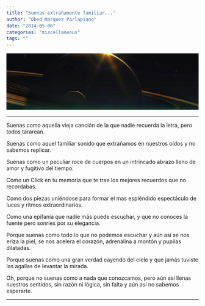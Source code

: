 ```yaml
---
title: "Suenas extrañamente familiar..."
author: "Obed Marquez Parlapiano"
date: "2014-05-06"
categories: "miscellaneous"
tags: ""
---
```


[![under_a_different_sun_by_tylercreatesworlds-d7h6xf12222](images/under_a_different_sun_by_tylercreatesworlds-d7h6xf12222.jpg)](https://obedparla.com/wp-content/uploads/2014/05/under_a_different_sun_by_tylercreatesworlds-d7h6xf12222.jpg)

* * *

Suenas como aquella vieja canción de la que nadie recuerda la letra, pero todos tararean.

Suenas como aquel familiar sonido que extrañamos en nuestros oídos y no sabemos replicar.

Suenas como un peculiar roce de cuerpos en un intrincado abrazo lleno de amor y fugitivo del tiempo.

Como un Click en tu memoria que te trae los mejores recuerdos que no recordabas.

Como dos piezas uniéndose para formar el mas espléndido espectáculo de luces y ritmos extraordinarios.

Como una epifanía que nadie más puede escuchar, y que no conoces la fuente pero sonríes por su elegancia.

Porque suenas como todo lo que no podemos escuchar y aún así se nos eriza la piel, se nos acelera el corazón, adrenalina a montón y pupilas dilatadas.

Porque suenas como una gran verdad cayendo del cielo y que jamás tuviste las agallas de levantar la mirada.

Oh, porque no suenas como a nada que conozcamos, pero aún así llenas nuestros sentidos, sin razón ni lógica, sin falta y aún así no sabemos esperarte.

* * *
